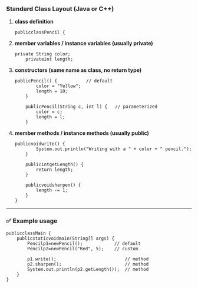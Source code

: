 ### Standard Class Layout (Java or C++)

1. **class definition**
   <pre class="overflow-visible!" data-start="170" data-end="209"><div class="contain-inline-size rounded-2xl relative bg-token-sidebar-surface-primary"><div class="sticky top-9"><div class="absolute end-0 bottom-0 flex h-9 items-center pe-2"><div class="bg-token-bg-elevated-secondary text-token-text-secondary flex items-center gap-4 rounded-sm px-2 font-sans text-xs"><span class="" data-state="closed"></span></div></div></div><div class="overflow-y-auto p-4" dir="ltr"><code class="whitespace-pre! language-java"><span><span>public</span><span></span><span>class</span><span></span><span>Pencil</span><span> {
   </span></span></code></div></div></pre>
2. **member variables / instance variables (usually private)**
   <pre class="overflow-visible!" data-start="279" data-end="349"><div class="contain-inline-size rounded-2xl relative bg-token-sidebar-surface-primary"><div class="sticky top-9"><div class="absolute end-0 bottom-0 flex h-9 items-center pe-2"><div class="bg-token-bg-elevated-secondary text-token-text-secondary flex items-center gap-4 rounded-sm px-2 font-sans text-xs"><span class="" data-state="closed"></span></div></div></div><div class="overflow-y-auto p-4" dir="ltr"><code class="whitespace-pre! language-java"><span><span></span><span>private</span><span> String color;
       </span><span>private</span><span></span><span>int</span><span> length;
   </span></span></code></div></div></pre>
3. **constructors (same name as class, no return type)**
   <pre class="overflow-visible!" data-start="413" data-end="649"><div class="contain-inline-size rounded-2xl relative bg-token-sidebar-surface-primary"><div class="sticky top-9"><div class="absolute end-0 bottom-0 flex h-9 items-center pe-2"><div class="bg-token-bg-elevated-secondary text-token-text-secondary flex items-center gap-4 rounded-sm px-2 font-sans text-xs"><span class="" data-state="closed"></span></div></div></div><div class="overflow-y-auto p-4" dir="ltr"><code class="whitespace-pre! language-java"><span><span></span><span>public</span><span></span><span>Pencil</span><span>()</span><span> {           </span><span>// default</span><span>
           color = </span><span>"Yellow"</span><span>;
           length = </span><span>10</span><span>;
       }
   
       </span><span>public</span><span></span><span>Pencil</span><span>(String c, int</span><span> l) {   </span><span>// parameterized</span><span>
           color = c;
           length = l;
       }
   </span></span></code></div></div></pre>

4. **member methods / instance methods (usually public)**
   <pre class="overflow-visible!" data-start="714" data-end="975"><div class="contain-inline-size rounded-2xl relative bg-token-sidebar-surface-primary"><div class="sticky top-9"><div class="absolute end-0 bottom-0 flex h-9 items-center pe-2"><div class="bg-token-bg-elevated-secondary text-token-text-secondary flex items-center gap-4 rounded-sm px-2 font-sans text-xs"><span class="" data-state="closed"></span></div></div></div><div class="overflow-y-auto p-4" dir="ltr"><code class="whitespace-pre! language-java"><span><span></span><span>public</span><span></span><span>void</span><span></span><span>write</span><span>()</span><span> {
           System.out.println(</span><span>"Writing with a "</span><span> + color + </span><span>" pencil."</span><span>);
       }
   
       </span><span>public</span><span></span><span>int</span><span></span><span>getLength</span><span>()</span><span> {
           </span><span>return</span><span> length;
       }
   
       </span><span>public</span><span></span><span>void</span><span></span><span>sharpen</span><span>()</span><span> {
           length -= </span><span>1</span><span>;
       }
   }
   </span></span></code></div></div></pre>

---

### ✅ Example usage

<pre class="overflow-visible!" data-start="1002" data-end="1363"><div class="contain-inline-size rounded-2xl relative bg-token-sidebar-surface-primary"><div class="sticky top-9"><div class="absolute end-0 bottom-0 flex h-9 items-center pe-2"><div class="bg-token-bg-elevated-secondary text-token-text-secondary flex items-center gap-4 rounded-sm px-2 font-sans text-xs"><span class="" data-state="closed"></span></div></div></div><div class="overflow-y-auto p-4" dir="ltr"><code class="whitespace-pre! language-java"><span><span>public</span><span></span><span>class</span><span></span><span>Main</span><span> {
    </span><span>public</span><span></span><span>static</span><span></span><span>void</span><span></span><span>main</span><span>(String[] args)</span><span> {
        </span><span>Pencil</span><span></span><span>p1</span><span></span><span>=</span><span></span><span>new</span><span></span><span>Pencil</span><span>();            </span><span>// default</span><span>
        </span><span>Pencil</span><span></span><span>p2</span><span></span><span>=</span><span></span><span>new</span><span></span><span>Pencil</span><span>(</span><span>"Red"</span><span>, </span><span>5</span><span>);    </span><span>// custom</span><span>

        p1.write();                          </span><span>// method</span><span>
        p2.sharpen();                        </span><span>// method</span><span>
        System.out.println(p2.getLength());  </span><span>// method</span><span>
    }
}</span></span></code></div></div></pre>
